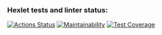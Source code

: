 ### Hexlet tests and linter status:
[![Actions Status](https://github.com/Rost-is-love/frontend-project-lvl3/workflows/hexlet-check/badge.svg)](https://github.com/Rost-is-love/frontend-project-lvl3/actions)
[![Maintainability](https://api.codeclimate.com/v1/badges/b23373a3394de166e2ae/maintainability)](https://codeclimate.com/github/Rost-is-love/frontend-project-lvl3/maintainability)
[![Test Coverage](https://api.codeclimate.com/v1/badges/b23373a3394de166e2ae/test_coverage)](https://codeclimate.com/github/Rost-is-love/frontend-project-lvl3/test_coverage)